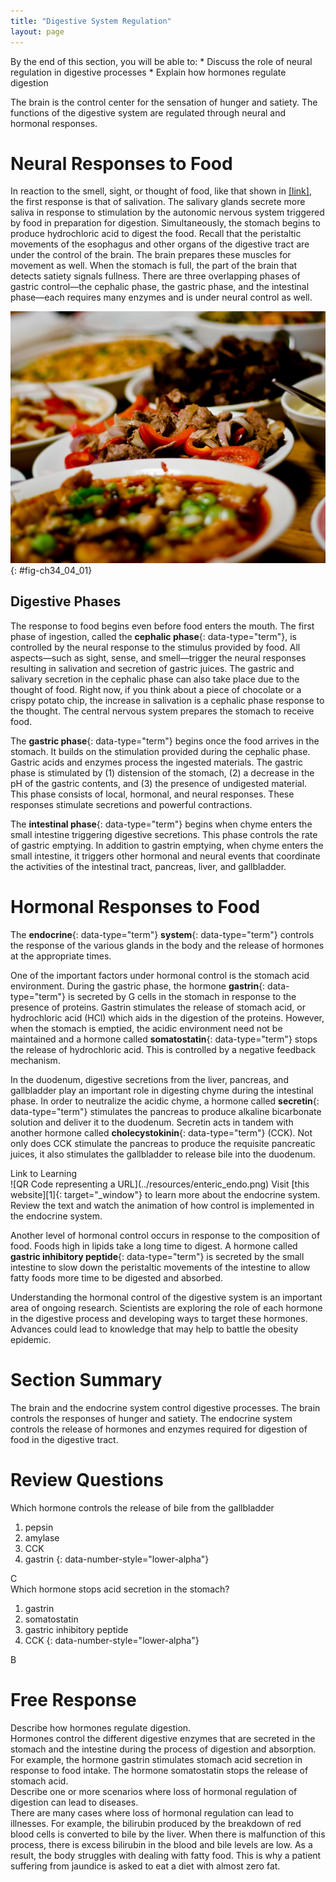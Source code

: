 ```yaml
---
title: "Digestive System Regulation"
layout: page
---
```



<div data-type="abstract" markdown="1">
By the end of this section, you will be able to:
* Discuss the role of neural regulation in digestive processes
* Explain how hormones regulate digestion

</div>

The brain is the control center for the sensation of hunger and satiety. The functions of the digestive system are regulated through neural and hormonal responses.

# Neural Responses to Food

In reaction to the smell, sight, or thought of food, like that shown in [\[link\]](#fig-ch34_04_01), the first response is that of salivation. The salivary glands secrete more saliva in response to stimulation by the autonomic nervous system triggered by food in preparation for digestion. Simultaneously, the stomach begins to produce hydrochloric acid to digest the food. Recall that the peristaltic movements of the esophagus and other organs of the digestive tract are under the control of the brain. The brain prepares these muscles for movement as well. When the stomach is full, the part of the brain that detects satiety signals fullness. There are three overlapping phases of gastric control—the cephalic phase, the gastric phase, and the intestinal phase—each requires many enzymes and is under neural control as well.

![Photo shows plates of food on a dinner table.](../resources/Figure_34_04_01.jpg "Seeing a plate of food triggers the secretion of saliva in the mouth and the production of HCL in the stomach. (credit: Kelly Bailey)"){: #fig-ch34_04_01}

## Digestive Phases

The response to food begins even before food enters the mouth. The first phase of ingestion, called the **cephalic phase**{: data-type="term"}, is controlled by the neural response to the stimulus provided by food. All aspects—such as sight, sense, and smell—trigger the neural responses resulting in salivation and secretion of gastric juices. The gastric and salivary secretion in the cephalic phase can also take place due to the thought of food. Right now, if you think about a piece of chocolate or a crispy potato chip, the increase in salivation is a cephalic phase response to the thought. The central nervous system prepares the stomach to receive food.

The **gastric phase**{: data-type="term"} begins once the food arrives in the stomach. It builds on the stimulation provided during the cephalic phase. Gastric acids and enzymes process the ingested materials. The gastric phase is stimulated by (1) distension of the stomach, (2) a decrease in the pH of the gastric contents, and (3) the presence of undigested material. This phase consists of local, hormonal, and neural responses. These responses stimulate secretions and powerful contractions.

The **intestinal phase**{: data-type="term"} begins when chyme enters the small intestine triggering digestive secretions. This phase controls the rate of gastric emptying. In addition to gastrin emptying, when chyme enters the small intestine, it triggers other hormonal and neural events that coordinate the activities of the intestinal tract, pancreas, liver, and gallbladder.

# Hormonal Responses to Food

The **endocrine**{: data-type="term"} **system**{: data-type="term"} controls the response of the various glands in the body and the release of hormones at the appropriate times.

One of the important factors under hormonal control is the stomach acid environment. During the gastric phase, the hormone **gastrin**{: data-type="term"} is secreted by G cells in the stomach in response to the presence of proteins. Gastrin stimulates the release of stomach acid, or hydrochloric acid (HCl) which aids in the digestion of the proteins. However, when the stomach is emptied, the acidic environment need not be maintained and a hormone called **somatostatin**{: data-type="term"} stops the release of hydrochloric acid. This is controlled by a negative feedback mechanism.

In the duodenum, digestive secretions from the liver, pancreas, and gallbladder play an important role in digesting chyme during the intestinal phase. In order to neutralize the acidic chyme, a hormone called **secretin**{: data-type="term"} stimulates the pancreas to produce alkaline bicarbonate solution and deliver it to the duodenum. Secretin acts in tandem with another hormone called **cholecystokinin**{: data-type="term"} (CCK). Not only does CCK stimulate the pancreas to produce the requisite pancreatic juices, it also stimulates the gallbladder to release bile into the duodenum.

<div data-type="note" class="interactive" data-label="" markdown="1">
<div data-type="title">
Link to Learning
</div>
<span data-type="media" data-alt="QR Code representing a URL"> ![QR Code representing a URL](../resources/enteric_endo.png) </span>
Visit [this website][1]{: target="_window"} to learn more about the endocrine system. Review the text and watch the animation of how control is implemented in the endocrine system.

</div>

Another level of hormonal control occurs in response to the composition of food. Foods high in lipids take a long time to digest. A hormone called **gastric inhibitory peptide**{: data-type="term"} is secreted by the small intestine to slow down the peristaltic movements of the intestine to allow fatty foods more time to be digested and absorbed.

Understanding the hormonal control of the digestive system is an important area of ongoing research. Scientists are exploring the role of each hormone in the digestive process and developing ways to target these hormones. Advances could lead to knowledge that may help to battle the obesity epidemic.

# Section Summary

The brain and the endocrine system control digestive processes. The brain controls the responses of hunger and satiety. The endocrine system controls the release of hormones and enzymes required for digestion of food in the digestive tract.

# Review Questions

<div data-type="exercise">
<div data-type="problem" markdown="1">
Which hormone controls the release of bile from the gallbladder

1.  pepsin
2.  amylase
3.  CCK
4.  gastrin
{: data-number-style="lower-alpha"}

</div>
<div data-type="solution" markdown="1">
C

</div>
</div>

<div data-type="exercise">
<div data-type="problem" markdown="1">
Which hormone stops acid secretion in the stomach?

1.  gastrin
2.  somatostatin
3.  gastric inhibitory peptide
4.  CCK
{: data-number-style="lower-alpha"}

</div>
<div data-type="solution" markdown="1">
B

</div>
</div>

# Free Response

<div data-type="exercise">
<div data-type="problem" markdown="1">
Describe how hormones regulate digestion.

</div>
<div data-type="solution" markdown="1">
Hormones control the different digestive enzymes that are secreted in the stomach and the intestine during the process of digestion and absorption. For example, the hormone gastrin stimulates stomach acid secretion in response to food intake. The hormone somatostatin stops the release of stomach acid.

</div>
</div>

<div data-type="exercise">
<div data-type="problem" markdown="1">
Describe one or more scenarios where loss of hormonal regulation of digestion can lead to diseases.

</div>
<div data-type="solution" markdown="1">
There are many cases where loss of hormonal regulation can lead to illnesses. For example, the bilirubin produced by the breakdown of red blood cells is converted to bile by the liver. When there is malfunction of this process, there is excess bilirubin in the blood and bile levels are low. As a result, the body struggles with dealing with fatty food. This is why a patient suffering from jaundice is asked to eat a diet with almost zero fat.

</div>
</div>



[1]: http://openstaxcollege.org/l/enteric_endo
